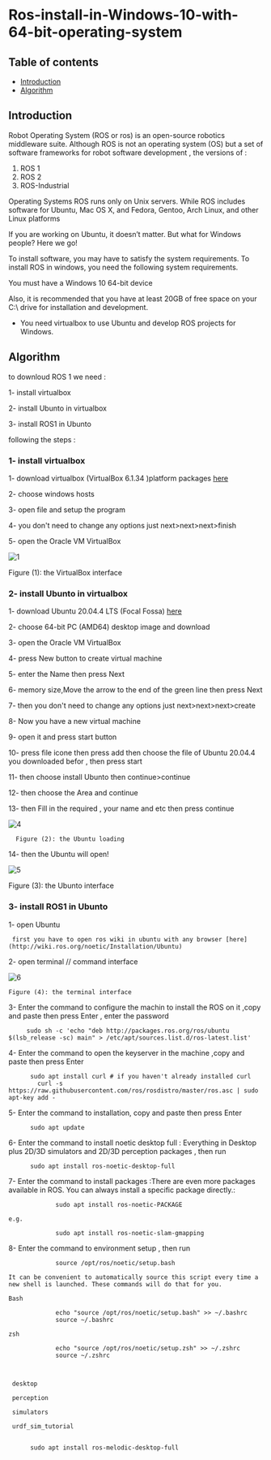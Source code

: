 # Ros-install-in-Windows-10-with-64-bit-operating-system
## Table of contents
* [Introduction](#Introduction)
* [Algorithm](#Algorithm)

## Introduction
Robot Operating System (ROS or ros) is an open-source robotics middleware suite. Although ROS is not an operating system (OS) but a set of software frameworks for robot software development , the versions of :
1.	ROS 1
2.	ROS 2
3.	ROS-Industrial


Operating Systems ROS runs only on Unix servers. While ROS includes software for Ubuntu, Mac OS X, and Fedora, Gentoo, Arch Linux, and other Linux platforms


If you are working on Ubuntu, it doesn’t matter. But what for Windows people? Here we go!


To install software, you may have to satisfy the system requirements. To install ROS in windows, you need the following system requirements.


You must have a Windows 10 64-bit device


Also, it is recommended that you have at least 20GB of free space on your C:\ drive for installation and development.


 * You need virtualbox to use Ubuntu and  develop ROS projects for Windows. 
 
 ## Algorithm
 
 to downloud ROS 1 we need :
 
 1- install virtualbox 
 
 2- install Ubunto in virtualbox
 
 3- install ROS1 in Ubunto
 
   following the steps :
   
  ### 1- install virtualbox 
  
  1- download virtualbox (VirtualBox 6.1.34 )platform packages [here](https://www.virtualbox.org/wiki/Downloads) 
  
  2- choose windows hosts 
  
  3- open file and setup the program 
  
  4- you don't need to change any options just next>next>next>finish
  
  5- open the Oracle VM VirtualBox 
  
  ![1](https://user-images.githubusercontent.com/64277741/179366616-adc5c727-3d54-40de-b673-f5240ac48b65.PNG)
  
  Figure (1): the VirtualBox interface  
  
### 2- install Ubunto in virtualbox

   1- download Ubuntu 20.04.4 LTS (Focal Fossa)  [here](https://releases.ubuntu.com/20.04.4/?_ga=2.177518757.1254341069.1657984651-340755649.1657984651)
   
   2- choose 64-bit PC (AMD64) desktop image and download 
   
   3- open the Oracle VM VirtualBox
   
   4- press New button to create virtual machine 
   
   5- enter the Name then press Next 
   
   6- memory size,Move the arrow to the end of the green line then press Next
   
   7- then you don't need to change any options just next>next>next>create
   
   8- Now you have a new virtual machine 
   
   9- open it and press start button 
   
  10- press file icone then press add then choose the file of Ubuntu 20.04.4 you downloaded befor , then press start 
  
  11- then choose install Ubunto then continue>continue
  
  12- then choose the Area and continue
  
  13- then Fill in the required , your name and etc then press continue
  
  ![4](https://user-images.githubusercontent.com/64277741/179374749-b6ee0723-3c7f-4018-a371-0535f4c770b7.PNG)
  
      Figure (2): the Ubuntu loading 

  
  14- then the Ubuntu will open!
  
  ![5](https://user-images.githubusercontent.com/64277741/179374785-bf410d92-4642-4840-8672-b52cf6bfc4ea.PNG)

   Figure (3): the Ubunto interface  
   
  ### 3- install ROS1 in Ubunto
   
  1- open Ubuntu
   
     first you have to open ros wiki in ubuntu with any browser [here](http://wiki.ros.org/noetic/Installation/Ubuntu)
   
  2- open terminal // command interface
   
   ![6](https://user-images.githubusercontent.com/64277741/179374796-6e1bde79-87a5-4266-b8ed-51f063b7c747.PNG)

    Figure (4): the terminal interface 
    
 3- Enter the command to configure the machin to install the ROS on it ,copy and paste then press Enter , enter the password 
  
   
         sudo sh -c 'echo "deb http://packages.ros.org/ros/ubuntu $(lsb_release -sc) main" > /etc/apt/sources.list.d/ros-latest.list'
         
    
         
  4- Enter the command to open the keyserver in the machine ,copy and paste then press Enter
         
          sudo apt install curl # if you haven't already installed curl
            curl -s https://raw.githubusercontent.com/ros/rosdistro/master/ros.asc | sudo apt-key add -
            
      
  5- Enter the command to installation, copy and paste then press Enter
         
          sudo apt update
          
  6- Enter the command to install noetic desktop full : Everything in Desktop plus 2D/3D simulators and 2D/3D perception packages  , then run
   
          sudo apt install ros-noetic-desktop-full
          
  7- Enter the command to install packages :There are even more packages available in ROS. 
      You can always install a specific package directly.:
          
                 sudo apt install ros-noetic-PACKAGE
          
    e.g.
          
                 sudo apt install ros-noetic-slam-gmapping
          
   8- Enter the command to environment setup , then run   
         
                 source /opt/ros/noetic/setup.bash
       
    It can be convenient to automatically source this script every time a new shell is launched. These commands will do that for you.
        
    Bash
    
                 echo "source /opt/ros/noetic/setup.bash" >> ~/.bashrc
                 source ~/.bashrc
        
    zsh
    
                 echo "source /opt/ros/noetic/setup.zsh" >> ~/.zshrc
                 source ~/.zshrc
    
    
    
     desktop
     
     perception
     
     simulators
     
     urdf_sim_tutorial
      
      
          sudo apt install ros-melodic-desktop-full 
          
    

         

  
